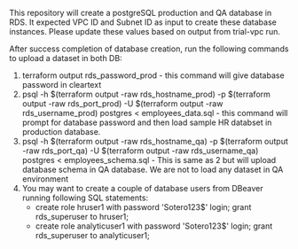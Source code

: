 This repository will create a postgreSQL production and QA database in RDS. It expected VPC ID and Subnet ID as input to create these database instances. Please update these values based on output from trial-vpc run.

After success completion of database creation, run the following commands to upload a dataset in both DB:

1. terraform output rds_password_prod - this command will give database password in cleartext
2. psql -h $(terraform output -raw rds_hostname_prod) -p $(terraform output -raw rds_port_prod) -U $(terraform output -raw rds_username_prod) postgres < employees_data.sql - this command will prompt for database password and then load sample HR databset in production database.
3. psql -h $(terraform output -raw rds_hostname_qa) -p $(terraform output -raw rds_port_qa) -U $(terraform output -raw rds_username_qa) postgres < employees_schema.sql - This is same as 2 but will upload database schema in QA database. We are not to load any dataset in QA environment
4. You may want to create a couple of database users from DBeaver running following SQL statements:
    - create role hruser1 with password 'Sotero123$' login; grant rds_superuser to hruser1;
    - create role analyticuser1 with password 'Sotero123$' login; grant rds_superuser to analyticuser1;
